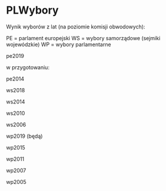 # PLWybory
  Wynik wyborów z lat (na poziomie komisji obwodowych):

  PE = parlament europejski
  WS = wybory samorządowe (sejmiki wojewódzkie)
  WP = wybory parlamentarne

  pe2019

  w przygotowaniu:

  pe2014

  ws2018

  ws2014

  ws2010

  ws2006

  wp2019 (będą)

  wp2015

  wp2011

  wp2007

  wp2005
  
